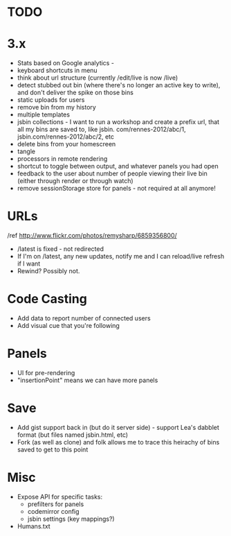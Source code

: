 # TODO

# 3.x

- Stats based on Google analytics -
- keyboard shortcuts in menu
- think about url structure (currently /edit/live is now /live)
- detect stubbed out bin (where there's no longer an active key to write), and don't deliver the spike on those bins
- static uploads for users
- remove bin from my history
- multiple templates
- jsbin collections - I want to run a workshop and create a prefix url, that all my bins are saved to, like jsbin. com/rennes-2012/abc/1, jsbin.com/rennes-2012/abc/2, etc
- delete bins from your homescreen
- tangle
- processors in remote rendering
- shortcut to toggle between output, and whatever panels you had open
- feedback to the user about number of people viewing their live bin (either through render or through watch)
- remove sessionStorage store for panels - not required at all anymore!

# URLs

/ref http://www.flickr.com/photos/remysharp/6859356800/

- /latest is fixed - not redirected
- If I'm on /latest, any new updates, notify me and I can reload/live refresh if I want
- Rewind? Possibly not.

# Code Casting

- Add data to report number of connected users
- Add visual cue that you're following

# Panels

- UI for pre-rendering
- "insertionPoint" means we can have more panels

# Save

- Add gist support back in (but do it server side) - support Lea's dabblet format (but files named jsbin.html, etc)
- Fork (as well as clone) and folk allows me to trace this heirachy of bins saved to get to this point

# Misc

- Expose API for specific tasks:
  - prefilters for panels
  - codemirror config
  - jsbin settings (key mappings?)
- Humans.txt

